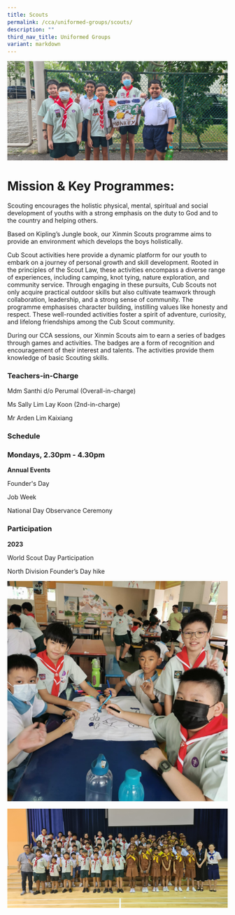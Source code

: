 ```yaml
---
title: Scouts
permalink: /cca/uniformed-groups/scouts/
description: ""
third_nav_title: Uniformed Groups
variant: markdown
---
```

![](/images/20240205_154751.jpg)
# **Mission &amp; Key Programmes:**

Scouting encourages the holistic physical, mental, spiritual and social development of youths with a strong emphasis on the duty to God and to the country and helping others.

Based on Kipling’s Jungle book, our Xinmin Scouts programme aims to provide an environment which develops the boys holistically.

Cub Scout activities here provide a dynamic platform for our youth to embark on a journey of personal growth and skill development. Rooted in the principles of the Scout Law, these activities encompass a diverse range of experiences, including camping, knot tying, nature exploration, and community service. Through engaging in these pursuits, Cub Scouts not only acquire practical outdoor skills but also cultivate teamwork through collaboration, leadership, and a strong sense of community. The programme emphasises character building, instilling values like honesty and respect. These well-rounded activities foster a spirit of adventure, curiosity, and lifelong friendships among the Cub Scout community.

During our CCA sessions, our Xinmin Scouts aim to earn a series of badges through games and activities. The badges are a form of recognition and encouragement of their interest and talents. The activities provide them knowledge of basic Scouting skills. 


### Teachers-in-Charge

Mdm Santhi d/o Perumal (Overall-in-charge)

Ms Sally Lim Lay Koon (2nd-in-charge)

Mr Arden Lim Kaixiang

### Schedule

### Mondays, 2.30pm - 4.30pm

**Annual Events**

Founder's Day

Job Week

National Day Observance Ceremony

### Participation


**2023**

World Scout Day Participation

North Division Founder’s Day hike

![](/images/Pic_1__1_.jpg)

![](/images/Founder_s_Day___World_Thinking_Day_22_Feb_2024_1.jpg)
